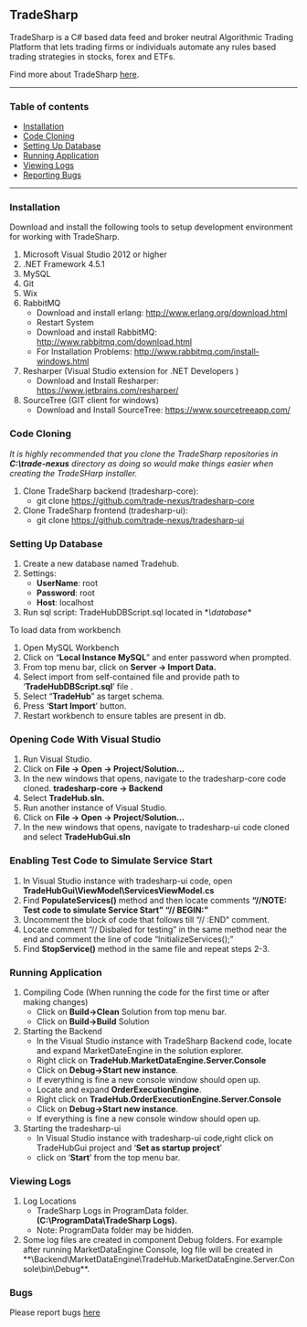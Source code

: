 ## TradeSharp ##

TradeSharp is a C# based data feed and broker neutral Algorithmic Trading Platform that lets trading firms or individuals automate any rules based trading strategies in stocks, forex and ETFs.

Find more about TradeSharp [here](https://www.tradesharp.se/).


***

### Table of contents ###

  * [Installation](#installation)
  * [Code Cloning](#code-cloning)
  * [Setting Up Database](#setting-up-database)
  * [Running Application](#running-application)
  * [Viewing Logs](#viewing-logs)
  * [Reporting Bugs](#bugs)
  
  
***  


### Installation ###

Download and install the following tools to setup development environment for working with TradeSharp.

1. Microsoft Visual Studio 2012 or higher
1. .NET Framework 4.5.1
1. MySQL
1. Git
1. Wix
1. RabbitMQ
    * Download and install erlang: http://www.erlang.org/download.html
    * Restart System
    * Download and install RabbitMQ: http://www.rabbitmq.com/download.html
    * For Installation Problems: http://www.rabbitmq.com/install-windows.html
1. Resharper  (Visual Studio extension for .NET Developers )
    * Download and Install Resharper: https://www.jetbrains.com/resharper/
1. SourceTree  (GIT client for windows)
    * Download and Install SourceTree: https://www.sourcetreeapp.com/


### Code Cloning ###

*It is highly recommended that you clone the TradeSharp repositories in **C:\trade-nexus** directory as doing so would make things easier when creating the TradeSHarp installer.*

1. Clone TradeSharp backend (tradesharp-core):
    * git clone https://github.com/trade-nexus/tradesharp-core
1. Clone TradeSharp frontend (tradesharp-ui):
    * git clone https://github.com/trade-nexus/tradesharp-ui


### Setting Up Database ###
1. Create a new database named Tradehub.
1. Settings:
    * **UserName**:  root
    * **Password**:  root
    * **Host**:  localhost
1. Run sql script: TradeHubDBScript.sql located in **<Path to tradesharp-ui code cloned>\database\**

To load data from workbench 

1. Open MySQL Workbench
1. Click on “**Local Instance MySQL**”  and enter password when prompted.
1. From top menu bar, click on  **Server -> Import Data.**
1. Select import from self-contained file and provide path to ‘**TradeHubDBScript.sql**’ file .
1. Select “**TradeHub**” as target schema.
1. Press ‘**Start Import**’ button.
1. Restart workbench to ensure tables are present in db.

### Opening Code With Visual Studio ###
1. Run Visual Studio.
1. Click on **File -> Open -> Project/Solution…**
1. In the new windows that opens, navigate to the tradesharp-core code cloned.  **tradesharp-core -> Backend**
1. Select **TradeHub.sln.**
1. Run another instance of Visual Studio.
1. Click on **File -> Open -> Project/Solution…**
1. In the new windows that opens, navigate to tradesharp-ui code cloned and select **TradeHubGui.sln**


### Enabling Test Code to Simulate Service Start ###
1. In Visual Studio instance with tradesharp-ui code, open **TradeHubGui\ViewModel\ServicesViewModel.cs**
1. Find **PopulateServices()** method and then locate comments
    **“//NOTE: Test code to simulate Service Start”
    “// BEGIN:”**
1. Uncomment the block of code that follows till “// :END” comment.
1. Locate comment “// Disbaled for testing” in the same method near the end and comment the line of code “InitializeServices();”
1. Find **StopService()** method in the same file and repeat steps 2-3.


### Running Application ###
1. Compiling Code (When running the code for the first time or after making changes)
    * Click on **Build->Clean** Solution from top menu bar.
    * Click on **Build->Build** Solution
1. Starting the Backend
    * In the Visual Studio instance with TradeSharp Backend code, locate and expand  MarketDateEngine in the solution explorer.
    * Right click on **TradeHub.MarketDataEngine.Server.Console**
    * Click on **Debug->Start new instance**.
    * If everything is fine a new console window should open up.
    * Locate and expand **OrderExecutionEngine**.
    * Right click on **TradeHub.OrderExecutionEngine.Server.Console**
    * Click on **Debug->Start new instance**.
    * If everything is fine a new console window should open up.
1. Starting the tradesharp-ui
    * In Visual Studio instance with tradesharp-ui code,right click on TradeHubGui project and ‘**Set as startup project**’
    * click on ‘**Start**’ from the top menu bar. 


### Viewing Logs ###
1. Log Locations
    * TradeSharp  Logs in ProgramData folder.  **(C:\ProgramData\TradeSharp Logs).**
    * Note: ProgramData folder may be hidden.
1. Some log files are created in component Debug folders. For example after running MarketDataEngine Console, log file will be created in **<Path to tradesharp-core code cloned>\Backend\MarketDataEngine\TradeHub.MarketDataEngine.Server.Console\bin\Debug\**.

### Bugs

Please report bugs [here](https://github.com/trade-nexus/bugs)

